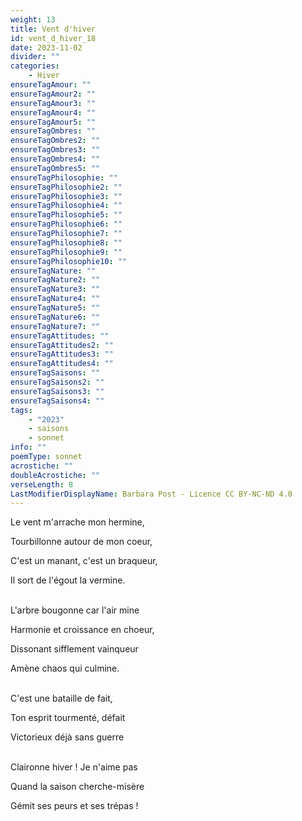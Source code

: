 ```yaml
---
weight: 13
title: Vent d'hiver
id: vent_d_hiver_18
date: 2023-11-02
divider: ""
categories:
    - Hiver
ensureTagAmour: ""
ensureTagAmour2: ""
ensureTagAmour3: ""
ensureTagAmour4: ""
ensureTagAmour5: ""
ensureTagOmbres: ""
ensureTagOmbres2: ""
ensureTagOmbres3: ""
ensureTagOmbres4: ""
ensureTagOmbres5: ""
ensureTagPhilosophie: ""
ensureTagPhilosophie2: ""
ensureTagPhilosophie3: ""
ensureTagPhilosophie4: ""
ensureTagPhilosophie5: ""
ensureTagPhilosophie6: ""
ensureTagPhilosophie7: ""
ensureTagPhilosophie8: ""
ensureTagPhilosophie9: ""
ensureTagPhilosophie10: ""
ensureTagNature: ""
ensureTagNature2: ""
ensureTagNature3: ""
ensureTagNature4: ""
ensureTagNature5: ""
ensureTagNature6: ""
ensureTagNature7: ""
ensureTagAttitudes: ""
ensureTagAttitudes2: ""
ensureTagAttitudes3: ""
ensureTagAttitudes4: ""
ensureTagSaisons: ""
ensureTagSaisons2: ""
ensureTagSaisons3: ""
ensureTagSaisons4: ""
tags:
    - "2023"
    - saisons
    - sonnet
info: ""
poemType: sonnet
acrostiche: ""
doubleAcrostiche: ""
verseLength: 8
LastModifierDisplayName: Barbara Post - Licence CC BY-NC-ND 4.0
---
```

Le vent m'arrache mon hermine,

Tourbillonne autour de mon coeur,

C'est un manant, c'est un braqueur,

Il sort de l'égout la vermine.

 \
L'arbre bougonne car l'air mine

Harmonie et croissance en choeur,

Dissonant sifflement vainqueur

Amène chaos qui culmine.

 \
C'est une bataille de fait,

Ton esprit tourmenté, défait

Victorieux déjà sans guerre

 \
Claironne hiver ! Je n'aime pas

Quand la saison cherche-misère

Gémit ses peurs et ses trépas !
